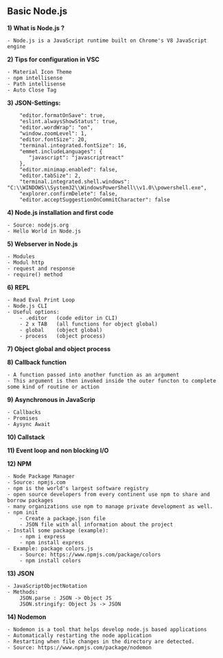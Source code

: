 <h2>Basic Node.js</h2>

**1) What is Node.js ?**

	- Node.js is a JavaScript runtime built on Chrome's V8 JavaScript engine
	
**2) Tips for configuration in VSC**
	
	- Material Icon Theme
	- npm intellisense
	- Path intellisense
	- Auto Close Tag
	
	
**3) JSON-Settings:**
	
		"editor.formatOnSave": true,
		"eslint.alwaysShowStatus": true,
		"editor.wordWrap": "on",
		"window.zoomLevel": 1,
		"editor.fontSize": 20,
		"terminal.integrated.fontSize": 16,
		"emmet.includeLanguages": {
		   "javascript": "javascriptreact"
		},
		"editor.minimap.enabled": false,
		"editor.tabSize": 2,
		"terminal.integrated.shell.windows": "C:\\WINDOWS\\System32\\WindowsPowerShell\\v1.0\\powershell.exe",
		"explorer.confirmDelete": false,
		"editor.acceptSuggestionOnCommitCharacter": false
		
**4) Node.js installation and first code**
	
	- Source: nodejs.org 
	- Hello World in Node.js
	
**5) Webserver in Node.js**
	
	- Modules
	- Modul http
	- request and response
	- require() method

**6) REPL**
	
	- Read Eval Print Loop
	- Node.js CLI
	- Useful options:
		- .editor 	(code editor in CLI)
		- 2 x TAB 	(all functions for object global)
		- global  	(object global)
		- process 	(object process)
	
**7) Object global and object process**

**8) Callback function**
	
	- A function passed into another function as an argument
	- This argument is then invoked inside the outer functon to complete some kind of routine or action
	
**9) Asynchronous in JavaScrip**
		
	- Callbacks
	- Promises
	- Aysync Await
	
**10) Callstack**

**11) Event loop and non blocking I/O**

**12) NPM**
	
	- Node Package Manager
	- Source: npmjs.com
	- npm is the world's largest software registry 
	- open source developers from every continent use npm to share and borrow packages
	- many organizations use npm to manage private development as well.
	- npm init
		- Create a package.json file
		- JSON file with all information about the project
	- Install some package (example):
		- npm i express
		- npm install express
	- Example: package colors.js
		- Source: https://www.npmjs.com/package/colors
		- npm install colors
		
**13) JSON**
	
	- JavaScriptObjectNotation
	- Methods:
		JSON.parse : JSON -> Object JS
		JSON.stringify: Object Js -> JSON

**14) Nodemon**

	- Nodemon is a tool that helps develop node.js based applications 
	- Automatically restarting the node application 
	- Restarting when file changes in the directory are detected.
	- Source: https://www.npmjs.com/package/nodemon
